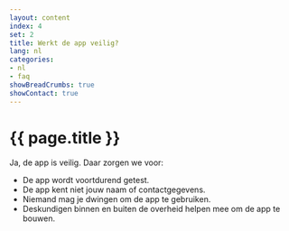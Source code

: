 ```yaml
---
layout: content
index: 4
set: 2
title: Werkt de app veilig?
lang: nl
categories:
- nl
- faq
showBreadCrumbs: true
showContact: true
---
```


# {{ page.title }}

Ja, de app is veilig. Daar zorgen we voor:
- De app wordt voortdurend getest.
- De app kent niet jouw naam of contactgegevens.
- Niemand mag je dwingen om de app te gebruiken.
- Deskundigen binnen en buiten de overheid helpen mee om de app te bouwen.
